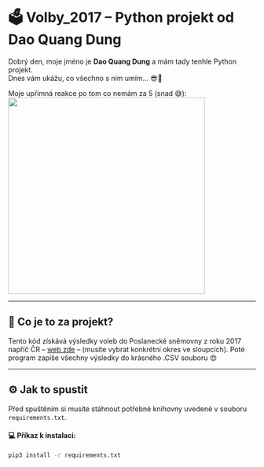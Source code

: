 # 🗳️ Volby_2017 – Python projekt od Dao Quang Dung

Dobrý den, moje jméno je **Dao Quang Dung** a mám tady tenhle Python projekt.  
Dnes vám ukážu, co všechno s ním umím... 😎🐍

Moje upřímná reakce po tom co nemám za 5 (snad 😅):  
<img src="https://t4.ftcdn.net/jpg/02/25/43/37/360_F_225433780_adJUNaMFOgZDEY2lELYXAqfj4jCX7dBX.jpg" width="400"/>

---

<h2><b>🧠 Co je to za projekt?</b></h2>
<p>
Tento kód získává výsledky voleb do Poslanecké sněmovny z roku 2017 napříč ČR – 
<a target="_blank" href="https://volby.cz/pls/ps2017nss/ps3?xjazyk=CZ">web zde</a> – 
(musíte vybrat konkrétní okres ve sloupcích).  
Poté program zapíše všechny výsledky do krásného .CSV souboru 😍
</p>

---

<h2><b>⚙️ Jak to spustit</b></h2>
<p>
Před spuštěním si musíte stáhnout potřebné knihovny uvedené v souboru <code>requirements.txt</code>.
</p>

#### 💻 Příkaz k instalaci:
```bash
pip3 install -r requirements.txt
